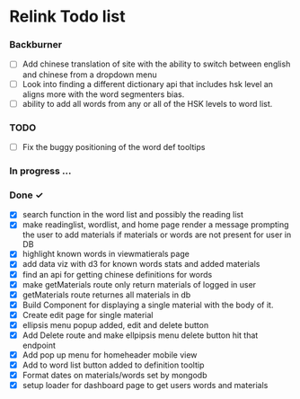 # Relink Todo list

### Backburner

- [ ] Add chinese translation of site with the ability to switch between english and chinese from a dropdown menu
- [ ] Look into finding a different dictionary api that includes hsk level an aligns more with the word segmenters bias.
- [ ] ability to add all words from any or all of the HSK levels to word list.

### TODO

- [ ] Fix the buggy positioning of the word def tooltips

### In progress ...

### Done ✓

- [x] search function in the word list and possibly the reading list
- [x] make readinglist, wordlist, and home page render a message prompting the user to add materials if materials or words are not present for user in DB
- [x] highlight known words in viewmatierals page
- [x] add data viz with d3 for known words stats and added materials
- [x] find an api for getting chinese definitions for words
- [x] make getMaterials route only return materials of logged in user
- [x] getMaterials route returnes all materials in db
- [x] Build Component for displaying a single material with the body of it.
- [x] Create edit page for single material
- [x] ellipsis menu popup added, edit and delete button
- [x] Add Delete route and make ellpipsis menu delete button hit that endpoint
- [x] Add pop up menu for homeheader mobile view
- [x] Add to word list button added to definition tooltip
- [x] Format dates on materials/words set by mongodb
- [x] setup loader for dashboard page to get users words and materials
